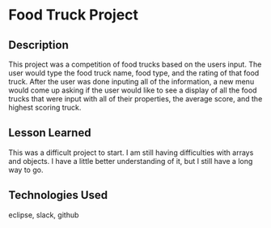 # Food Truck Project

## Description
This project was a competition of food trucks based on the users input. The user would type the food truck name, food type, and the rating of that food truck. After the user was done inputing all of the information, a new menu would come up asking if the user would like to see a display of all the food trucks that were input with all of their properties, the average score, and the highest scoring truck.

## Lesson Learned
This was a difficult project to start. I am still having difficulties with arrays and objects. I have a little better understanding of it, but I still have a long way to go.

## Technologies Used
eclipse, slack, github
